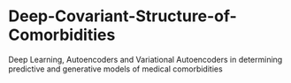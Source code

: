# Deep-Covariant-Structure-of-Comorbidities
Deep Learning, Autoencoders and Variational Autoencoders in determining predictive and generative models of medical comorbidities
